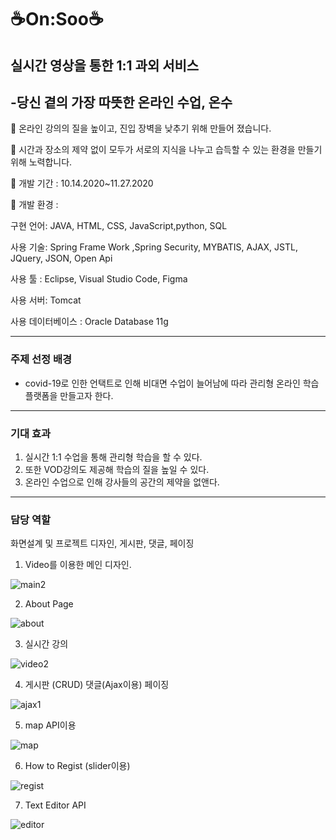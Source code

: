 
# ☕On:Soo☕
## 실시간 영상을 통한 1:1 과외 서비스
## -당신 곁의 가장 따뜻한 온라인 수업, 온수

📍 온라인 강의의 질을 높이고, 진입 장벽을 낮추기 위해 만들어 졌습니다. 

📍 시간과 장소의 제약 없이 모두가 서로의 지식을 나누고 습득할 수 있는 환경을 만들기 위해 노력합니다.

📍 개발 기간 : 10.14.2020~11.27.2020 

📍 개발 환경 :

  구현 언어: JAVA, HTML, CSS, JavaScript,python, SQL
  
  사용 기술: Spring Frame Work ,Spring Security, MYBATIS, AJAX, JSTL, JQuery, JSON, Open Api
  
  사용 툴 : Eclipse, Visual Studio Code, Figma
  
  사용 서버: Tomcat
  
  사용 데이터베이스 : Oracle Database 11g

---

### 주제 선정 배경

+ covid-19로 인한 언택트로 인해 비대면 수업이 늘어남에 따라 관리형 온라인 학습 플랫폼을 만들고자 한다.

---

### 기대 효과

1. 실시간 1:1 수업을 통해 관리형 학습을 할 수 있다.
2. 또한 VOD강의도 제공해 학습의 질을 높일 수 있다.
3. 온라인 수업으로 인해 강사들의 공간의 제약을 없앤다.

---

### 담당 역할

화면설계 및 프로젝트 디자인, 게시판, 댓글, 페이징

1. Video를 이용한 메인 디자인.

![main2](https://user-images.githubusercontent.com/68357066/104845262-b8886b00-5917-11eb-8fbe-2d5fe581afa2.gif)

2. About Page

![about](https://user-images.githubusercontent.com/68357066/104845276-d5bd3980-5917-11eb-8d58-147075ec3428.gif)

3. 실시간 강의

![video2](https://user-images.githubusercontent.com/68357066/104845304-feddca00-5917-11eb-8690-8216baceef75.gif)

4. 게시판 (CRUD) 댓글(Ajax이용) 페이징 

![ajax1](https://user-images.githubusercontent.com/68357066/104845390-8c211e80-5918-11eb-9627-995dfb1bd4f5.gif)

5. map API이용

![map](https://user-images.githubusercontent.com/68357066/104845475-0ea9de00-5919-11eb-8e5c-a0f56c9e14bc.gif)

6. How to Regist (slider이용)

![regist](https://user-images.githubusercontent.com/68357066/104845561-72340b80-5919-11eb-8041-26fa6f21080e.gif)

7. Text Editor API

![editor](https://user-images.githubusercontent.com/68357066/104845628-c6d78680-5919-11eb-88d6-c76c4f71ecbf.gif)



